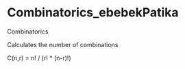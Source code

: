 # Combinatorics_ebebekPatika
Combinatorics

Calculates the number of combinations

C(n,r) = n! / (r! * (n-r)!)
